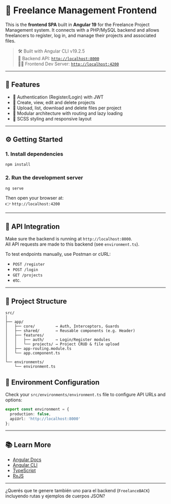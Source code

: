 # 🧩 Freelance Management Frontend

This is the **frontend SPA** built in **Angular 19** for the Freelance Project Management system. It connects with a PHP/MySQL backend and allows freelancers to register, log in, and manage their projects and associated files.

> 🛠️ Built with Angular CLI v19.2.5  
> 🎯 Backend API: [`http://localhost:8000`](http://localhost:8000)  
> 👨‍💻 Frontend Dev Server: [`http://localhost:4200`](http://localhost:4200)

---

## 🚀 Features

- 🔐 Authentication (Register/Login) with JWT
- 📁 Create, view, edit and delete projects
- 📎 Upload, list, download and delete files per project
- 🧭 Modular architecture with routing and lazy loading
- 🎨 SCSS styling and responsive layout

---

## ⚙️ Getting Started

### 1. Install dependencies

```bash
npm install
```

### 2. Run the development server

```bash
ng serve
```

Then open your browser at:  
👉 `http://localhost:4200`

---

## 🧪 API Integration

Make sure the backend is running at `http://localhost:8000`.  
All API requests are made to this backend (see `environment.ts`).

To test endpoints manually, use Postman or cURL:
- `POST /register`
- `POST /login`
- `GET /projects`
- etc.

---

## 🧱 Project Structure

```
src/
│
├── app/
│   ├── core/         → Auth, Interceptors, Guards
│   ├── shared/       → Reusable components (e.g. Header)
│   ├── features/
│   │   ├── auth/     → Login/Register modules
│   │   └── projects/ → Project CRUD & file upload
│   ├── app-routing.module.ts
│   └── app.component.ts
│
└── environments/
    └── environment.ts
```

## 📎 Environment Configuration

Check your `src/environments/environment.ts` file to configure API URLs and options:

```ts
export const environment = {
  production: false,
  apiUrl: 'http://localhost:8000'
};
```

---

## 📚 Learn More

- [Angular Docs](https://angular.dev/)
- [Angular CLI](https://angular.dev/tools/cli)
- [TypeScript](https://www.typescriptlang.org/)
- [RxJS](https://rxjs.dev/)

---

¿Querés que te genere también uno para el backend (`FreelanceBACK`) incluyendo rutas y ejemplos de cuerpos JSON?
